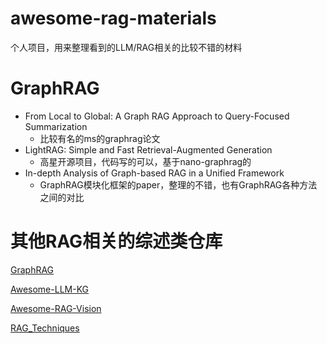 # awesome-rag-materials
个人项目，用来整理看到的LLM/RAG相关的比较不错的材料

# GraphRAG

* From Local to Global: A Graph RAG Approach to Query-Focused Summarization
  * 比较有名的ms的graphrag论文
* LightRAG: Simple and Fast Retrieval-Augmented Generation
  * 高星开源项目，代码写的可以，基于nano-graphrag的
* In-depth Analysis of Graph-based RAG in a Unified Framework
  * GraphRAG模块化框架的paper，整理的不错，也有GraphRAG各种方法之间的对比

# 其他RAG相关的综述类仓库

[GraphRAG](https://github.com/Graph-RAG/GraphRAG)

[Awesome-LLM-KG](https://github.com/RManLuo/Awesome-LLM-KG)

[Awesome-RAG-Vision](https://github.com/zhengxuJosh/Awesome-RAG-Vision)

[RAG_Techniques](https://github.com/NirDiamant/RAG_Techniques)
